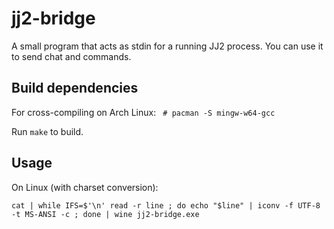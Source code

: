jj2-bridge
===
A small program that acts as stdin for a running JJ2 process. You can use it to send chat and commands.

Build dependencies
---
For cross-compiling on Arch Linux:
` # pacman -S mingw-w64-gcc`

Run `make` to build.

Usage
---
On Linux (with charset conversion):

`cat | while IFS=$'\n' read -r line ; do echo "$line" | iconv -f UTF-8 -t MS-ANSI -c ; done | wine jj2-bridge.exe`
